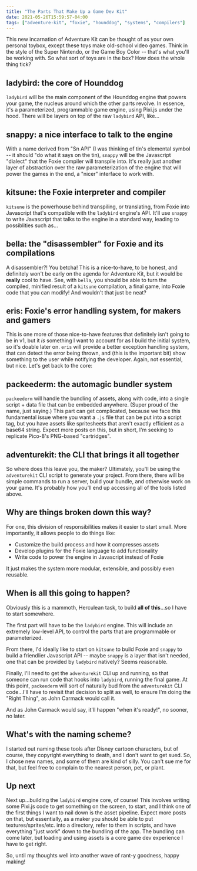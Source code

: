```yaml
---
title: "The Parts That Make Up a Game Dev Kit"
date: 2021-05-26T15:59:57-04:00
tags: ["adventure-kit", "foxie", "hounddog", "systems", "compilers"]
---
```


This new incarnation of Adventure Kit can be thought of as your own personal toybox, except these toys make old-school video games. Think in the style of the Super Nintendo, or the Game Boy Color -- that's what you'll be working with. So what sort of toys are in the box? How does the whole thing tick?

## ladybird: the core of Hounddog

`ladybird` will be the main component of the Hounddog engine that powers your game, the nucleus around which the other parts revolve. In essence, it's a parameterized, programmable game engine, using Pixi.js under the hood. There will be layers on top of the raw `ladybird` API, like...

## snappy: a nice interface to talk to the engine

With a name derived from "Sn API" (I was thinking of tin's elemental symbol -- it should "do what it says on the tin), `snappy` will be the Javascript "dialect" that the Foxie compiler will transpile into. It's really just another layer of abstraction over the raw parameterization of the engine that will power the games in the end, a "nicer" interface to work with.

## kitsune: the Foxie interpreter and compiler

`kitsune` is the powerhouse behind transpiling, or translating, from Foxie into Javascript that's compatible with the `ladybird` engine's API. It'll use `snappy` to write Javascript that talks to the engine in a standard way, leading to possiblities such as...

## bella: the "disassembler" for Foxie and its compilations

A disassembler?! You betcha! This is a nice-to-have, to be honest, and definitely won't be early on the agenda for Adventure Kit, but it would be **really** cool to have. See, with `bella`, you should be able to turn the compiled, minified result of a `kitsune` compilation, a final game, into Foxie code that you can modify! And wouldn't that just be neat?

## eris: Foxie's error handling system, for makers and gamers

This is one more of those nice-to-have features that definitely isn't going to be in v1, but it _is_ something I want to account for as I build the initial system, so it's doable later on. `eris` will provide a better exception handling system, that can detect the error being thrown, and (this is the important bit) show something to the user while notifying the developer. Again, not essential, but nice. Let's get back to the core:

## packeederm: the automagic bundler system

`packeederm` will handle the bundling of assets, along with code, into a single script + data file that can be embedded anywhere. (Super proud of the name, just saying.) This part can get complicated, because we face this fundamental issue where you want a `.js` file that can be put into a script tag, but you have assets like spritesheets that aren't exactly efficient as a base64 string. Expect more posts on this, but in short, I'm seeking to replicate Pico-8's PNG-based "cartridges".

## adventurekit: the CLI that brings it all together

So where does this leave you, the maker? Ultimately, you'll be using the `adventurekit` CLI script to generate your project. From there, there will be simple commands to run a server, build your bundle, and otherwise work on your game. It's probably how you'll end up accessing all of the tools listed above.

## Why are things broken down this way?

For one, this division of responsibilities makes it easier to start small. More importantly, it allows people to do things like:

- Customize the build process and how it compresses assets
- Develop plugins for the Foxie language to add functionality
- Write code to power the engine in Javascript instead of Foxie

It just makes the system more modular, extensible, and possibly even reusable.

## When is all this going to happen?

Obviously this is a mammoth, Herculean task, to build **all of this**...so I have to start somewhere.

The first part will have to be the `ladybird` engine. This will include an extremely low-level API, to control the parts that are programmable or parameterized.

From there, I'd ideally like to start on `kitsune` to build Foxie and `snappy` to build a friendlier Javascript API -- maybe `snappy` is a layer that isn't needed, one that can be provided by `ladybird` natively? Seems reasonable.

Finally, I'll need to get the `adventurekit` CLI up and running, so that someone can run code that hooks into `ladybird`, running the final game. At this point, `packeederm` will sort of naturally bud from the `adventurekit` CLI code...I'll have to revisit that decision to split as well, to ensure I'm doing the "Right Thing", as John Carmack would call it.

And as John Carmack would say, it'll happen "when it's ready!", no sooner, no later.

## What's with the naming scheme?

I started out naming these tools after Disney cartoon characters, but of course, they copyright everything to death, and I don't want to get sued. So, I chose new names, and some of them are kind of silly. You can't sue me for that, but feel free to complain to the nearest person, pet, or plant.

## Up next

Next up...building the `ladybird` engine core, of course! This involves writing some Pixi.js code to get something on the screen, to start, and I think one of the first things I want to nail down is the asset pipeline. Expect more posts on that, but essentially, as a maker you should be able to put textures/sprites/etc. into a directory, refer to them in scripts, and have everything "just work" down to the bundling of the app. The bundling can come later, but loading and using assets is a core game dev experience I have to get right.

So, until my thoughts well into another wave of rant-y goodness, happy making!
